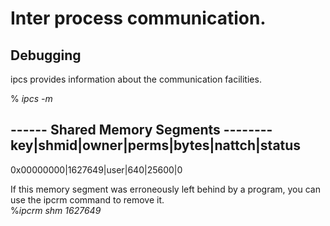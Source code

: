 Inter process communication.
============================


## Debugging  

ipcs provides information about the communication facilities.  

% _ipcs -m_


------ Shared Memory Segments --------  
key|shmid|owner|perms|bytes|nattch|status  
-----------------------------------------
0x00000000|1627649|user|640|25600|0  


If this memory segment was erroneously left behind by a program, you can use the ipcrm command to remove it.  
%_ipcrm shm 1627649_

